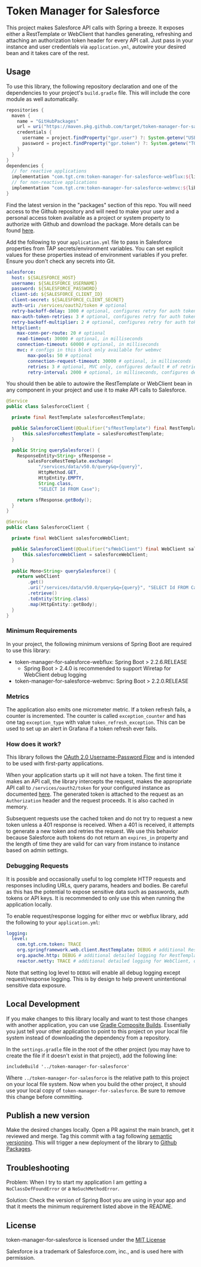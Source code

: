 # Token Manager for Salesforce

This project makes Salesforce API calls with Spring a breeze. It exposes either a RestTemplate or WebClient that handles generating, refreshing and attaching an authorization token header for every API call. Just pass in your instance and user credentials via `application.yml`, autowire your desired bean and it takes care of the rest.

## Usage

To use this library, the following repository declaration and one of the dependencies to your project's `build.gradle` file. This will include the core module as well automatically.

```groovy
repositories {
  maven {
    name = "GitHubPackages"
    url = uri("https://maven.pkg.github.com/target/token-manager-for-salesforce")
    credentials {
      username = project.findProperty("gpr.user") ?: System.getenv("USERNAME")
      password = project.findProperty("gpr.token") ?: System.getenv("TOKEN")
    }
  }
}
dependencies {
  // for reactive applications
  implementation "com.tgt.crm:token-manager-for-salesforce-webflux:${libraryVersion}"
  // for non-reactive applications
  implementation "com.tgt.crm:token-manager-for-salesforce-webmvc:${libraryVersion}"
}
```

Find the latest version in the "packages" section of this repo. You will need access to the Github repository and will need to make your user and a personal access token available as a project or system property to authorize with Github and download the package. More details can be found [here](https://docs.github.com/en/packages/working-with-a-github-packages-registry/working-with-the-gradle-registry).

Add the following to your `application.yml` file to pass in Salesforce properties from TAP secrets/environment variables. You can set explicit values for these properties instead of environment variables if you prefer. Ensure you don't check any secrets into Git.

```yaml
salesforce:
  host: ${SALESFORCE_HOST}
  username: ${SALESFORCE_USERNAME}
  password: ${SALESFORCE_PASSWORD}
  client-id: ${SALESFORCE_CLIENT_ID}
  client-secret: ${SALESFORCE_CLIENT_SECRET}
  auth-uri: /services/oauth2/token # optional
  retry-backoff-delay: 1000 # optional, configures retry for auth token requests only
  max-auth-token-retries: 3 # optional, configures retry for auth token requests only
  retry-backoff-multiplier: 2 # optional, configures retry for auth token requests only, only used by MVC, see SalesforceConfig for more info
  httpclient:
    max-conn-per-route: 20 # optional
    read-timeout: 30000 # optional, in milliseconds
    connection-timeout: 60000 # optional, in milliseconds
    mvc: # configs in this block only available for webmvc
        max-pools: 50 # optional
        connection-request-timeout: 30000 # optional, in milliseconds
        retries: 3 # optional, MVC only, configures default # of retries for all requests except auth token
        retry-interval: 2000 # optional, in milliseconds, configures default retry interval for all requests except auth token
```

You should then be able to autowire the RestTemplate or WebClient bean in any component in your project and use it to make API calls to Salesforce.

```java
@Service
public class SalesforceClient {

  private final RestTemplate salesforceRestTemplate;

  public SalesforceClient(@Qualifier("sfRestTemplate") final RestTemplate salesForceRestTemplate) {
      this.salesForceRestTemplate = salesForceRestTemplate;
  }

  public String querySalesforce() {
    ResponseEntity<String> sfResponse =
        salesForceRestTemplate.exchange(
            "/services/data/v50.0/query&q={query}",
            HttpMethod.GET,
            HttpEntity.EMPTY,
            String.class,
            "SELECT Id FROM Case");

    return sfResponse.getBody();
  }
}
```

```java
@Service
public class SalesforceClient {

  private final WebClient salesforceWebClient;

  public SalesforceClient(@Qualifier("sfWebClient") final WebClient salesforceWebClient) {
      this.salesforceWebClient = salesforceWebClient;
  }

  public Mono<String> querySalesforce() {
    return webClient
        .get()
        .uri("/services/data/v50.0/query&q={query}", "SELECT Id FROM Case")
        .retrieve()
        .toEntity(String.class)
        .map(HttpEntity::getBody);
  }
}
```

### Minimum Requirements

In your project, the following minimum versions of Spring Boot are required to use this library:

* token-manager-for-salesforce-webflux: Spring Boot > 2.2.6.RELEASE
    * Spring Boot > 2.4.0 is recommended to support Wiretap for WebClient debug logging
* token-manager-for-salesforce-webmvc: Spring Boot > 2.2.0.RELEASE

### Metrics

The application also emits one micrometer metric. If a token refresh fails, a counter is incremented. The counter is called `exception_counter` and has one tag `exception_type` with value `token_refresh_exception`. This can be used to set up an alert in Grafana if a token refresh ever fails.

### How does it work?

This library follows the [OAuth 2.0 Username-Password Flow](https://help.salesforce.com/articleView?id=remoteaccess_oauth_username_password_flow.htm&type=5) and is intended to be used with first-party applications.

When your application starts up it will not have a token. The first time it makes an API call, the library intercepts the request, makes the appropriate API call to `/services/oauth2/token` for your configured instance as documented [here](https://help.salesforce.com/articleView?id=remoteaccess_oauth_endpoints.htm&type=5). The generated token is attached to the request as an `Authorization` header and the request proceeds. It is also cached in memory.

Subsequent requests use the cached token and do not try to request a new token unless a 401 response is received. When a 401 is received, it attempts to generate a new token and retries the request. We use this behavior because Salesforce auth tokens do not return an `expires_in` property and the length of time they are valid for can vary from instance to instance based on admin settings.

### Debugging Requests

It is possible and occasionally useful to log complete HTTP requests and responses including URLs, query params, headers and bodies. Be careful as this has the potential to expose sensitive data such as passwords, auth tokens or API keys. It is recommended to only use this when running the application locally.

To enable request/response logging for either mvc or webflux library, add the following to your `application.yml`:

```yaml
logging:
  level:
    com.tgt.crm.token: TRACE
    org.springframework.web.client.RestTemplate: DEBUG # additional RestTemplate debug logs, only applies to MVC. WARNING: logs sensitive info
    org.apache.http: DEBUG # additional detailed logging for RestTemplate, only applies to MVC. WARNING: logs sensitive info
    reactor.netty: TRACE # additional detailed logging for WebClient, only applies to WebFlux
```

Note that setting log level to `DEBUG` will enable all debug logging except request/response logging. This is by design to help prevent unintentional sensitive data exposure.

## Local Development

If you make changes to this library locally and want to test those changes with another application, you can use [Gradle Composite Builds](https://docs.gradle.org/current/userguide/composite_builds.html). Essentially you just tell your other application to point to this project on your local file system instead of downloading the dependency from a repository.

In the `settings.gradle` file in the root of the other project (you may have to create the file if it doesn't exist in that project), add the following line:

```
includeBuild '../token-manager-for-salesforce'
```

Where `../token-manager-for-salesforce` is the relative path to this project on your local file system. Now when you build the other project, it should use your local copy of `token-manager-for-salesforce`. Be sure to remove this change before committing.

## Publish a new version

Make the desired changes locally. Open a PR against the main branch, get it reviewed and merge. Tag this commit with a tag following [semantic versioning](https://semver.org/). This will trigger a new deployment of the library to [Github Packages](https://github.com/orgs/target/packages?repo_name=token-manager-for-salesforce).

## Troubleshooting

Problem: When I try to start my application I am getting a `NoClassDefFoundError` or a `NoSuchMethodError`.

Solution: Check the version of Spring Boot you are using in your app and that it meets the minimum requirement listed above in the README.

## License

token-manager-for-salesforce is licensed under the [MIT License](LICENSE.md)

Salesforce is a trademark of Salesforce.com, inc., and is used here with permission.
